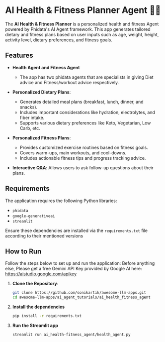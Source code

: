 # AI Health & Fitness Planner Agent 🏋️‍♂️

The **AI Health & Fitness Planner** is a personalized health and fitness Agent powered by Phidata's AI Agent framework. This app generates tailored dietary and fitness plans based on user inputs such as age, weight, height, activity level, dietary preferences, and fitness goals.

## Features

- **Health Agent and Fitness Agent**
    - The app has two phidata agents that are specialists in giving Diet advice and Fitness/workout advice respectively.

- **Personalized Dietary Plans**:
  - Generates detailed meal plans (breakfast, lunch, dinner, and snacks).
  - Includes important considerations like hydration, electrolytes, and fiber intake.
  - Supports various dietary preferences like Keto, Vegetarian, Low Carb, etc.

- **Personalized Fitness Plans**:
  - Provides customized exercise routines based on fitness goals.
  - Covers warm-ups, main workouts, and cool-downs.
  - Includes actionable fitness tips and progress tracking advice.

- **Interactive Q&A**: Allows users to ask follow-up questions about their plans.


## Requirements

The application requires the following Python libraries:

- `phidata`
- `google-generativeai`
- `streamlit`

Ensure these dependencies are installed via the `requirements.txt` file according to their mentioned versions

## How to Run

Follow the steps below to set up and run the application:
Before anything else, Please get a free Gemini API Key provided by Google AI here: https://aistudio.google.com/apikey

1. **Clone the Repository**:
   ```bash
   git clone https://github.com/sonikartik/awesome-llm-apps.git
   cd awesome-llm-apps/ai_agent_tutorials/ai_health_fitness_agent
   ```

2. **Install the dependencies**
    ```bash
    pip install -r requirements.txt
    ```
3. **Run the Streamlit app**
    ```bash
    streamlit run ai_health-fitness_agent/health_agent.py
    ```


